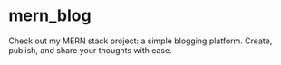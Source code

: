 # mern_blog
Check out my MERN stack project: a simple blogging platform. Create, publish, and share your thoughts with ease.
